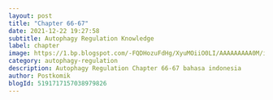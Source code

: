 ```yaml
---
layout: post 
title: "Chapter 66-67"
date: 2021-12-22 19:27:58
subtitle: Autophagy Regulation Knowledge
label: chapter
image: https://1.bp.blogspot.com/-FQDHozuFdHg/XyuMOiiO0LI/AAAAAAAAA0M/iHYCp2nRZggXlQ874Ui4E4_Gmb7zstphQCLcBGAsYHQ/s72-c/Autophagy-Regulati.jpg
category: autophagy-regulation
description: Autophagy Regulation Chapter 66-67 bahasa indonesia 
author: Postkomik
blogId: 5191717157038979826
---
```


